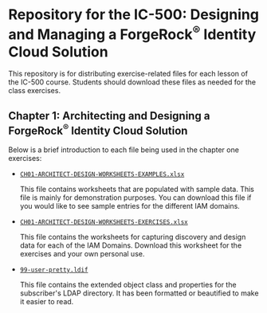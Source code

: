 # Repository for the IC-500: Designing and Managing a ForgeRock<sup>&reg;</sup> Identity Cloud Solution

This repository is for distributing exercise-related files for each lesson of the IC-500 course.
Students should download these files as needed for the class exercises.

## Chapter 1: Architecting and Designing a ForgeRock<sup>&reg;</sup> Identity Cloud Solution

Below is a brief introduction to each file being used in the chapter one exercises:

- [`CH01-ARCHITECT-DESIGN-WORKSHEETS-EXAMPLES.xlsx`](./CH01-ARCHITECT-DESIGN-WORKSHEETS-EXAMPLES.xlsx)

  This file contains worksheets that are populated with sample data.
  This file is mainly for demonstration purposes.
  You can download this file if you would like to see sample entries for the different IAM domains.

- [`CH01-ARCHITECT-DESIGN-WORKSHEETS-EXERCISES.xlsx`](./CH01-ARCHITECT-DESIGN-WORKSHEETS-EXERCISES.xlsx)

  This file contains the worksheets for capturing discovery and design data for each of the IAM Domains.
  Download this worksheet for the exercises and your own personal use.
  
- [`99-user-pretty.ldif`](./99-user-pretty.ldif)

  This file contains the extended object class and properties for the subscriber's LDAP directory.
  It has been formatted or beautified to make it easier to read.
